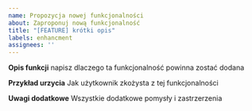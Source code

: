 ```yaml
---
name: Propozycja nowej funkcjonalności
about: Zaproponuj nową funkcjonalność
title: "[FEATURE] krótki opis"
labels: enhancment
assignees: ''
---
```

**Opis funkcji**
napisz dlaczego ta funkcjonalność powinna zostać dodana

**Przykład urzycia**
Jak użytkownik zkożysta z tej funkcjonalności

**Uwagi dodatkowe**
Wszystkie dodatkowe pomysły i zastrzerzenia

